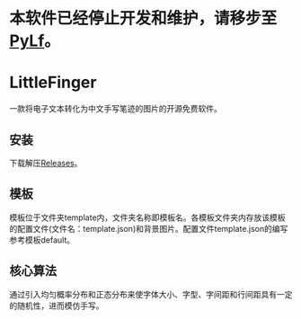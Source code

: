 # 本软件已经停止开发和维护，请移步至[PyLf](https://github.com/Gsllchb/PyLf)。

# LittleFinger
一款将电子文本转化为中文手写笔迹的图片的开源免费软件。

## 安装
下载解压[Releases](https://github.com/Gsllchb/LittleFinger/releases)。

## 模板
模板位于文件夹template内，文件夹名称即模板名。各模板文件夹内存放该模板的配置文件(文件名：template.json)和背景图片。配置文件template.json的编写参考模板default。

## 核心算法
通过引入均匀概率分布和正态分布来使字体大小、字型、字间距和行间距具有一定的随机性，进而模仿手写。
